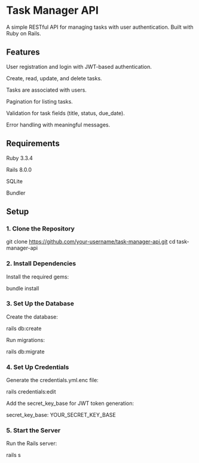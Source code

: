 # Task Manager API
A simple RESTful API for managing tasks with user authentication. Built with Ruby on Rails.

## Features
User registration and login with JWT-based authentication.

Create, read, update, and delete tasks.

Tasks are associated with users.

Pagination for listing tasks.

Validation for task fields (title, status, due_date).

Error handling with meaningful messages.

## Requirements
Ruby 3.3.4

Rails 8.0.0

SQLite

Bundler

## Setup
### 1. Clone the Repository

git clone https://github.com/your-username/task-manager-api.git
cd task-manager-api

### 2. Install Dependencies

Install the required gems:

bundle install

### 3. Set Up the Database

Create the database:

rails db:create

Run migrations:

rails db:migrate

### 4. Set Up Credentials

Generate the credentials.yml.enc file:

rails credentials:edit

Add the secret_key_base for JWT token generation:

secret_key_base: YOUR_SECRET_KEY_BASE

### 5. Start the Server

Run the Rails server:

rails s
